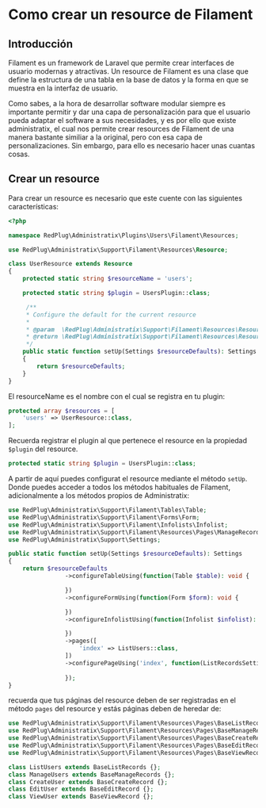 # Como crear un resource de Filament

## Introducción

Filament es un framework de Laravel que permite crear interfaces de usuario modernas y atractivas. Un resource de Filament es una clase que define la estructura de una tabla en la base de datos y la forma en que se muestra en la interfaz de usuario.

Como sabes, a la hora de desarrollar software modular siempre es importante permitir y dar una capa de personalización para que el usuario pueda adaptar el software a sus necesidades, y es por ello que existe administratix, el cual nos permite crear resources de Filament de una manera
bastante similiar a la original, pero con esa capa de personalizaciones. Sin embargo, para ello es necesario hacer unas cuantas cosas.

## Crear un resource

Para crear un resource es necesario que este cuente con las siguientes características:

```php
<?php

namespace RedPlug\Administratix\Plugins\Users\Filament\Resources;

use RedPlug\Administratix\Support\Filament\Resources\Resource;

class UserResource extends Resource
{
    protected static string $resourceName = 'users';    

    protected static string $plugin = UsersPlugin::class;

     /**
     * Configure the default for the current resource
     * 
     * @param  \RedPlug\Administratix\Support\Filament\Resources\ResourceSettings $resourceDefaults
     * @return \RedPlug\Administratix\Support\Filament\Resources\ResourceSettings
     */
    public static function setUp(Settings $resourceDefaults): Settings
    {
        return $resourceDefaults;
    }   
}
```

El resourceName es el nombre con el cual se registra en tu plugin:

```php
protected array $resources = [
    'users' => UserResource::class,
];
```

Recuerda registrar el plugin al que pertenece el resource en la propiedad `$plugin` del resource.

```php
protected static string $plugin = UsersPlugin::class;
```


A partir de aquí puedes configurat el resource mediante el método `setUp`. Donde puedes acceder a todos los métodos habituales de Filament, adicionalmente a los métodos propios de Administratix:

```php
use RedPlug\Administratix\Support\Filament\Tables\Table;
use RedPlug\Administratix\Support\Filament\Forms\Form;
use RedPlug\Administratix\Support\Filament\Infolists\Infolist;
use RedPlug\Administratix\Support\Filament\Resources\Pages\ManageRecordsSettings;
use RedPlug\Administratix\Support\Settings;

public static function setUp(Settings $resourceDefaults): Settings
{
    return $resourceDefaults
                ->configureTableUsing(function(Table $table): void {

                })
                ->configureFormUsing(function(Form $form): void {

                })
                ->configureInfolistUsing(function(Infolist $infolist): void {

                })
                ->pages([
                    'index' => ListUsers::class,
                ])
                ->configurePageUsing('index', function(ListRecordsSettings $settings): void {
                    
                });
}
```

recuerda que tus páginas del resource deben de ser registradas en el método `pages` del resource y estás páginas deben de heredar de:

```php
use RedPlug\Administratix\Support\Filament\Resources\Pages\BaseListRecords;
use RedPlug\Administratix\Support\Filament\Resources\Pages\BaseManageRecords;
use RedPlug\Administratix\Support\Filament\Resources\Pages\BaseCreateRecord;
use RedPlug\Administratix\Support\Filament\Resources\Pages\BaseEditRecord;
use RedPlug\Administratix\Support\Filament\Resources\Pages\BaseViewRecord;

class ListUsers extends BaseListRecords {};
class ManageUsers extends BaseManageRecords {};
class CreateUser extends BaseCreateRecord {};
class EditUser extends BaseEditRecord {};
class ViewUser extends BaseViewRecord {};
```

